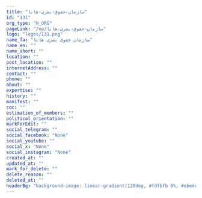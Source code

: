 ```yaml
---
title: "سازمان-حقوق-بشری-هانا"
id: "131"
org_type: "H_ORG"
pageLink: "/op/سازمان-حقوق-بشری-هانا"
logo: "logos/131.png"
name_fa: "سازمان حقوق بشری هانا"
name_en: ""
name_short: ""
location: ""
post_location: ""
internetAddress: ""
contact: ""
phone: ""
about: ""
expertise: ""
history: ""
manifest: ""
coc: ""
estimation_of_members: ""
political_orientation: ""
markForEdit: ""
social_telegram: ""
social_facebook: "None"
social_youtube: ""
social_x: "None"
social_instagram: "None"
created_at: ""
updated_at: ""
mark_for_delete: ""
delete_reason: ""
deleted_at: ""
headerBg: "background-image: linear-gradient(120deg, #fdfbfb 0%, #ebedee 100%);"
---
```

